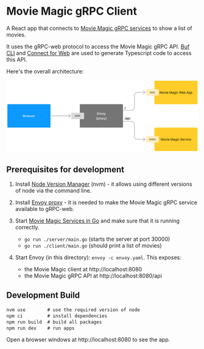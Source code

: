 # Movie Magic gRPC Client

A React app that connects to
[Movie Magic gRPC services](https://github.com/nareshbhatia/movie-magic-services-go)
to show a list of movies.

It uses the gRPC-web protocol to access the Movie Magic gRPC API.
[Buf CLI](https://buf.build/docs) and
[Connect for Web](https://connectrpc.com/docs/web/getting-started) are used to
generate Typescript code to access this API.

Here's the overall architecture:

![gRPC-web Setup](assets/grpc-web-setup.png)

## Prerequisites for development

1. Install [Node Version Manager](https://github.com/nvm-sh/nvm) (nvm) - it
   allows using different versions of node via the command line.
2. Install
   [Envoy proxy](https://www.envoyproxy.io/docs/envoy/latest/start/install) - it
   is needed to make the Movie Magic gRPC service available to gRPC-web.
3. Start
   [Movie Magic Services in Go](https://github.com/nareshbhatia/movie-magic-services-go)
   and make sure that it is running correctly.

   - `go run ./server/main.go` (starts the server at port 30000)
   - `go run ./client/main.go` (should print a list of movies)

4. Start Envoy (in this directory): `envoy -c envoy.yaml`. This exposes:
   - the Movie Magic client at http://localhost:8080
   - the Movie Magic gRPC API at http://localhost:8080/api

## Development Build

```shell
nvm use        # use the required version of node
npm ci         # install dependencies
npm run build  # build all packages
npm run dev    # run apps
```

Open a browser windows at http://localhost:8080 to see the app.
